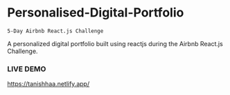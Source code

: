 # Personalised-Digital-Portfolio

```5-Day Airbnb React.js Challenge```

A personalized digital portfolio built using reactjs during the Airbnb React.js Challenge.

### LIVE DEMO
https://tanishhaa.netlify.app/
